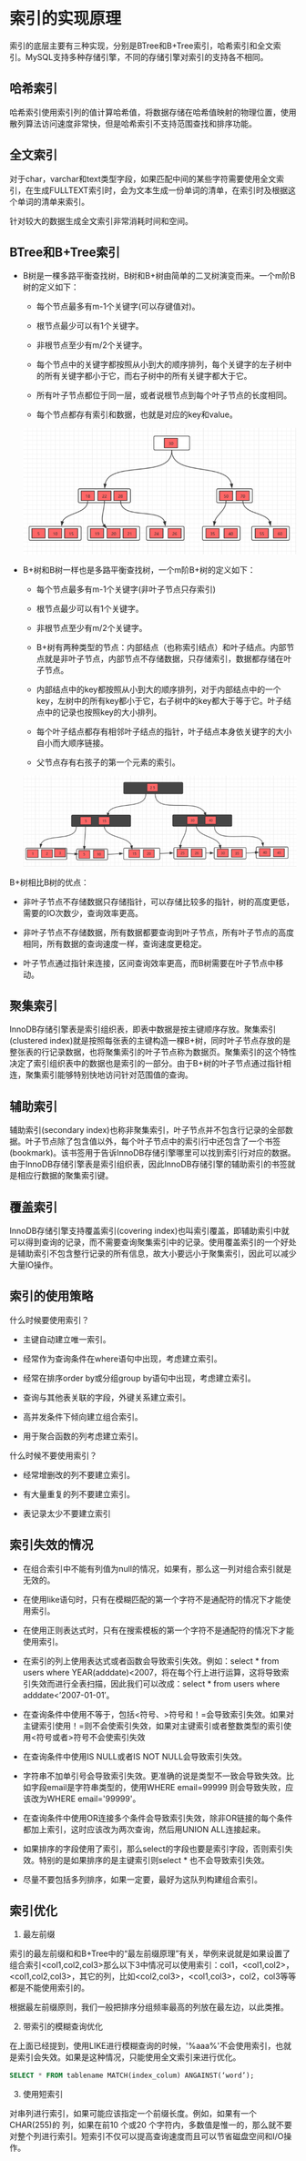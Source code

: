 # 索引的实现原理

索引的底层主要有三种实现，分别是BTree和B+Tree索引，哈希索引和全文索引。MySQL支持多种存储引擎，不同的存储引擎对索引的支持各不相同。

## 哈希索引

哈希索引使用索引列的值计算哈希值，将数据存储在哈希值映射的物理位置，使用散列算法访问速度非常快，但是哈希索引不支持范围查找和排序功能。

## 全文索引

对于char，varchar和text类型字段，如果匹配中间的某些字符需要使用全文索引，在生成FULLTEXT索引时，会为文本生成一份单词的清单，在索引时及根据这个单词的清单来索引。

针对较大的数据生成全文索引非常消耗时间和空间。

## BTree和B+Tree索引

- B树是一棵多路平衡查找树，B树和B+树由简单的二叉树演变而来。一个m阶B树的定义如下：

    - 每个节点最多有m-1个关键字(可以存键值对)。

    - 根节点最少可以有1个关键字。

    - 非根节点至少有m/2个关键字。

    - 每个节点中的关键字都按照从小到大的顺序排列，每个关键字的左子树中的所有关键字都小于它，而右子树中的所有关键字都大于它。

    - 所有叶子节点都位于同一层，或者说根节点到每个叶子节点的长度相同。

    - 每个节点都存有索引和数据，也就是对应的key和value。

  ![](../assets/39a6b440ba8f6a8c4d180c53b515dd8c_6.png)

- B+树和B树一样也是多路平衡查找树，一个m阶B+树的定义如下：

    - 每个节点最多有m-1个关键字(非叶子节点只存索引)

    - 根节点最少可以有1个关键字。

    - 非根节点至少有m/2个关键字。

    - B+树有两种类型的节点：内部结点（也称索引结点）和叶子结点。内部节点就是非叶子节点，内部节点不存储数据，只存储索引，数据都存储在叶子节点。

    - 内部结点中的key都按照从小到大的顺序排列，对于内部结点中的一个key，左树中的所有key都小于它，右子树中的key都大于等于它。叶子结点中的记录也按照key的大小排列。

    - 每个叶子结点都存有相邻叶子结点的指针，叶子结点本身依关键字的大小自小而大顺序链接。

    - 父节点存有右孩子的第一个元素的索引。

    ![](../assets/19dd3d1e5ad169e8c1bd8fd2dbc67326_6.png)

B+树相比B树的优点：

- 非叶子节点不存储数据只存储指针，可以存储比较多的指针，树的高度更低，需要的IO次数少，查询效率更高。

- 非叶子节点不存储数据，所有数据都要查询到叶子节点，所有叶子节点的高度相同，所有数据的查询速度一样，查询速度更稳定。

- 叶子节点通过指针来连接，区间查询效率更高，而B树需要在叶子节点中移动。

## 聚集索引

InnoDB存储引擎表是索引组织表，即表中数据是按主键顺序存放。聚集索引(clustered index)就是按照每张表的主键构造一棵B+树，同时叶子节点存放的是整张表的行记录数据，也将聚集索引的叶子节点称为数据页。聚集索引的这个特性决定了索引组织表中的数据也是索引的一部分。由于B+树的叶子节点通过指针相连，聚集索引能够特别快地访问针对范围值的查询。

## 辅助索引

辅助索引(secondary index)也称非聚集索引，叶子节点并不包含行记录的全部数据。叶子节点除了包含值以外，每个叶子节点中的索引行中还包含了一个书签(bookmark)。该书签用于告诉InnoDB存储引擎哪里可以找到索引行对应的数据。由于InnoDB存储引擎表是索引组织表，因此InnoDB存储引擎的辅助索引的书签就是相应行数据的聚集索引键。

## 覆盖索引

InnoDB存储引擎支持覆盖索引(covering index)也叫索引覆盖，即辅助索引中就可以得到查询的记录，而不需要查询聚集索引中的记录。使用覆盖索引的一个好处是辅助索引不包含整行记录的所有信息，故大小要远小于聚集索引，因此可以减少大量IO操作。

## 索引的使用策略

什么时候要使用索引？

- 主键自动建立唯一索引。

- 经常作为查询条件在where语句中出现，考虑建立索引。

- 经常在排序order by或分组group by语句中出现，考虑建立索引。

- 查询与其他表关联的字段，外键关系建立索引。

- 高并发条件下倾向建立组合索引。

- 用于聚合函数的列考虑建立索引。

什么时候不要使用索引？

- 经常增删改的列不要建立索引。

- 有大量重复的列不要建立索引。

- 表记录太少不要建立索引

## 索引失效的情况

- 在组合索引中不能有列值为null的情况，如果有，那么这一列对组合索引就是无效的。

- 在使用like语句时，只有在模糊匹配的第一个字符不是通配符的情况下才能使用索引。

- 在使用正则表达式时，只有在搜索模板的第一个字符不是通配符的情况下才能使用索引。

- 在索引的列上使用表达式或者函数会导致索引失效。例如：select * from users where YEAR(adddate)<2007，将在每个行上进行运算，这将导致索引失效而进行全表扫描，因此我们可以改成：select * from users where adddate<’2007-01-01′。

- 在查询条件中使用不等于，包括<符号、>符号和！=会导致索引失效。如果对主键索引使用！=则不会使索引失效，如果对主键索引或者整数类型的索引使用<符号或者>符号不会使索引失效

- 在查询条件中使用IS NULL或者IS NOT NULL会导致索引失效。

- 字符串不加单引号会导致索引失效。更准确的说是类型不一致会导致失效。比如字段email是字符串类型的，使用WHERE email=99999 则会导致失败，应该改为WHERE email='99999'。

- 在查询条件中使用OR连接多个条件会导致索引失效，除非OR链接的每个条件都加上索引，这时应该改为两次查询，然后用UNION ALL连接起来。

- 如果排序的字段使用了索引，那么select的字段也要是索引字段，否则索引失效。特别的是如果排序的是主键索引则select * 也不会导致索引失效。

- 尽量不要包括多列排序，如果一定要，最好为这队列构建组合索引。

## 索引优化

1. 最左前缀

索引的最左前缀和和B+Tree中的“最左前缀原理”有关，举例来说就是如果设置了组合索引<col1,col2,col3>那么以下3中情况可以使用索引：col1，<col1,col2>，<col1,col2,col3>，其它的列，比如<col2,col3>，<col1,col3>，col2，col3等等都是不能使用索引的。

根据最左前缀原则，我们一般把排序分组频率最高的列放在最左边，以此类推。

2. 带索引的模糊查询优化

在上面已经提到，使用LIKE进行模糊查询的时候，'%aaa%'不会使用索引，也就是索引会失效。如果是这种情况，只能使用全文索引来进行优化。

```sql
SELECT * FROM tablename MATCH(index_colum) ANGAINST(‘word’);
```

3. 使用短索引

对串列进行索引，如果可能应该指定一个前缀长度。例如，如果有一个CHAR(255)的 列，如果在前10 个或20 个字符内，多数值是惟一的，那么就不要对整个列进行索引。短索引不仅可以提高查询速度而且可以节省磁盘空间和I/O操作。


